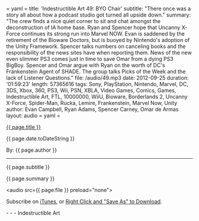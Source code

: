 = yaml =
title: 'Indestructible Art 49: BYO Chair'
subtitle: "There once was a story all about how a podcast studio got turned all upside down."
summary: "The crew finds a nice quiet corner to sit and chat amongst the deconstruction of IA home base. Ryan and Spencer hope that Uncanny X-Force continues its strong run into Marvel NOW. Evan is saddened by the retirement of the Bioware Doctors, but is buoyed by Nintendo's adoption of the Unity Framework. Spencer talks numbers on canceling books and the responsibility of the news sites have when reporting them. News of the new even slimmer PS3 comes just in time to save Omar from a dying PS3 BigBoy. Spencer and Omar argue with Ryan on the worth of DC's Frankenstein Agent of SHADE. The group talks Picks of the Week and the lack of Listener Questions."
file: /audio/49.mp3
date: 2012-09-25
duration: '01:59:23'
length: 57365616
tags: Sony, PlayStation, Nintendo, Marvel, DC, 3DS, Xbox, 360, PS3, Wii, PSN, XBLA, Video Games, Comics, Games, Indestructible Art, FTL, 10000000, WiiU, Bioware, Borderlands 2, Uncanny X-Force, Spider-Man, Rucka, Lemire, Frankenstein, Marvel Now, Unity
author: Evan Campbell, Ryan Adams, Spencer Carney, Omar de Armas
layout: audio
= yaml =

<a href="{{ page.url }}" class='postTitleLink'><p class='postTitle'>{{ page.title }}</p></a>
<p class='postPublished'>{{ page.date.toDateString }}</p>
<p class='postAuthor'>By: {{ page.author }}</p>
<hr>
<p class='podcastSummary'>{{ page.subtitle }}</p>

<p class='podcastSummary'>{{ page.summary }}</p>

<audio src={{ page.file }} preload="none"></audio>
<p class='subLinks'>Subscribe on <a href='http://bit.ly/iapodcast'>iTunes</a>, or <a href={{ page.file }}>Right Click and "Save As" to Download</a>.</p>
- - -
Indestructible Art